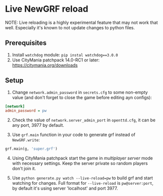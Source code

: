 # Live NewGRF reload

NOTE: Live reloading is a highly experimental feature that may not work that well. Especially it's known to not update changes to python files.

## Prerequisites
1. Install `watchdog` module: `pip instal watchdog==3.0.0`
2. Use CityMania patchpack 14.0-RC1 or later: https://citymania.org/downloads

## Setup
1. Change `network.admin_password` in `secrets.cfg` to some non-empty value (and don't forget to close the game before editing ayn configs):
```ini
[network]
admin_password = pw
```

2. Check the value of `network.server_admin_port` in `openttd.cfg`, it can be any port, 3977 by default.

3. Use `grf.main` function in your code to generate grf instead of `NewGRF.write`:
```python
grf.main(g, 'super.grf')
```

4. Using CityMania patchpack start the game in *multiplayer server* mode with necessary settings. Keep the server private so random players don't join it.

5. Use `python generate.py watch --live-reload=pw` to build grf and start watching for changes. Full format for `--live-reload` is `pw@server:port`, by default it's using server 'localhost' and port 3977.
